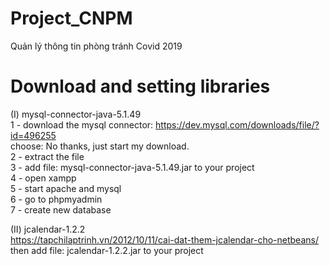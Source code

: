 # Project_CNPM
Quản lý thông tin phòng tránh Covid 2019

# Download and setting libraries
(I) mysql-connector-java-5.1.49<br/>
    1 - download the mysql connector: https://dev.mysql.com/downloads/file/?id=496255<br/>
    choose: No thanks, just start my download.<br/>
    2 - extract the file<br/>
    3 - add file: mysql-connector-java-5.1.49.jar to your project<br/>
    4 - open xampp<br/>
    5 - start apache and mysql<br/>
    6 - go to phpmyadmin<br/>
    7 - create new database<br/>

(II) jcalendar-1.2.2<br/>
    https://tapchilaptrinh.vn/2012/10/11/cai-dat-them-jcalendar-cho-netbeans/<br/>
    then add file: jcalendar-1.2.2.jar to your project
